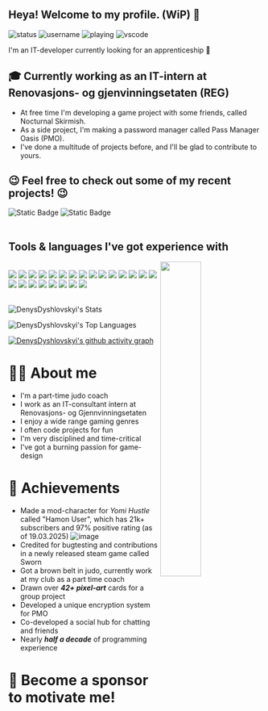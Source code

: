 ## Heya! Welcome to my profile. (WiP) 👀
![status](https://api.statusbadges.me/badge/status/635155057507172392?style=for-the-badge&labelColor=282a36&color=dd6387)
![username](https://img.shields.io/badge/Discord%20-Magisc-Socials?style=for-the-badge&labelColor=282a36&color=d7cf85)
![playing](https://api.statusbadges.me/badge/playing/635155057507172392?style=for-the-badge&labelColor=282a36&color=dd6387)
![vscode](https://api.statusbadges.me/badge/vscode/635155057507172392?style=for-the-badge&labelColor=282a36&color=d7cf85)

I'm an IT-developer currently looking for an apprenticeship 🤞

## 🎓 Currently working as an IT-intern at Renovasjons- og gjenvinningsetaten (REG)

* At free time I'm developing a game project with some friends, called Nocturnal Skirmish.
* As a side project, I'm making a password manager called Pass Manager Oasis (PMO).
* I've done a multitude of projects before, and I'll be glad to contribute to yours.

## 😉 Feel free to check out some of my recent projects! 😉
![Static Badge](https://img.shields.io/badge/Nocturnal%20Skirmish-dd6387?style=flat&logo=github&labelColor=006600&color=00EE00&link=https%3A%2F%2Fgithub.com%2FDenysDyshlovskyi%2FNocturnal-Skirmish-GameHub-Project)
![Static Badge](https://img.shields.io/badge/Pass%20Manager%20Oasis-dd6387?style=flat&logo=github&labelColor=006600&color=00EE00&link=https://github.com/passmanageroasis)
<br>
<br>
## Tools & languages I've got experience with
<img align="right" width="40%" height="40%" src="https://files.catbox.moe/6chqo5.gif">
<br>
<a href=""><img src="https://skillicons.dev/icons?i=js" /></a>
<a href=""><img src="https://skillicons.dev/icons?i=html" /></a>
<a href=""><img src="https://skillicons.dev/icons?i=css" /></a>
<a href=""><img src="https://skillicons.dev/icons?i=python" /></a>
<a href=""><img src="https://skillicons.dev/icons?i=cpp" /></a>
<a href=""><img src="https://skillicons.dev/icons?i=php" /></a>
<a href=""><img src="https://skillicons.dev/icons?i=mysql" /></a>
<a href=""><img src="https://skillicons.dev/icons?i=md" /></a>
<a href=""><img src="https://skillicons.dev/icons?i=react" /></a>
<a href=""><img src="https://skillicons.dev/icons?i=ts" /></a>
<a href=""><img src="https://skillicons.dev/icons?i=express" /></a>
<a href=""><img src="https://skillicons.dev/icons?i=nodejs" /></a>
<a href=""><img src="https://skillicons.dev/icons?i=npm" /></a>
<a href=""><img src="https://skillicons.dev/icons?i=yarn" /></a>
<a href=""><img src="https://skillicons.dev/icons?i=figma" /></a>
<a href=""><img src="https://skillicons.dev/icons?i=xd" /></a>
<a href=""><img src="https://skillicons.dev/icons?i=nginx" /></a>
<a href=""><img src="https://skillicons.dev/icons?i=raspberrypi" /></a>
<a href=""><img src="https://skillicons.dev/icons?i=godot" /></a>
<a href=""><img src="https://skillicons.dev/icons?i=vscode" /></a>
<a href=""><img src="https://skillicons.dev/icons?i=webstorm" /></a>
<a href=""><img src="https://skillicons.dev/icons?i=tauri" /></a>
<a href=""><img src="https://skillicons.dev/icons?i=cloudflare" /></a>
<br>
<br>

![DenysDyshlovskyi's Stats](https://github-readme-stats.vercel.app/api?username=DenysDyshlovskyi&theme=dracula&show_icons=true&hide_border=true&count_private=true)
<br>

![DenysDyshlovskyi's Top Languages](https://github-readme-stats.vercel.app/api/top-langs/?username=DenysDyshlovskyi&theme=dracula&show_icons=true&hide_border=true&layout=compact)


[![DenysDyshlovskyi's github activity graph](https://github-readme-activity-graph.vercel.app/graph?username=DenysDyshlovskyi&theme=one-dark&show_icons=true&hide_border=true&layout=compact)](https://github.com/ashutosh00710/github-readme-activity-graph)

# 🙋‍♂️ About me
* I'm a part-time judo coach
* I work as an IT-consultant intern at Renovasjons- og Gjennvinningsetaten
* I enjoy a wide range gaming genres
* I often code projects for fun
* I'm very disciplined and time-critical
* I've got a burning passion for game-design

# 🏅 Achievements
* Made a mod-character for *Yomi Hustle* called "Hamon User", which has 21k+ subscribers and 97% positive rating (as of 19.03.2025)
![image](https://github.com/user-attachments/assets/71350a65-1e9d-4ec9-abe4-680a4e03b968)
* Credited for bugtesting and contributions in a newly released steam game called Sworn
* Got a brown belt in judo, currently work at my club as a part time coach
* Drawn over ***42+ pixel-art*** cards for a group project
* Developed a unique encryption system for PMO
* Co-developed a social hub for chatting and friends
* Nearly ***half a decade*** of programming experience

# 💖 Become a sponsor to motivate me!
